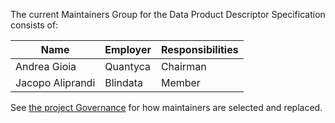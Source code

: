 The current Maintainers Group for the Data Product Descriptor Specification consists of:

| Name | Employer | Responsibilities |
| ---- | -------- | ---------------- |
| Andrea Gioia    | Quantyca         |  Chairman                |
| Jacopo Aliprandi    | Blindata         | Member                  |

See [the project Governance](GOVERNANCE.md) for how maintainers are selected and replaced.
